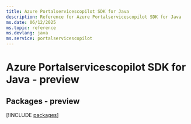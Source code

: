 ```yaml
---
title: Azure Portalservicescopilot SDK for Java
description: Reference for Azure Portalservicescopilot SDK for Java
ms.date: 06/12/2025
ms.topic: reference
ms.devlang: java
ms.service: portalservicescopilot
---
```

# Azure Portalservicescopilot SDK for Java - preview
## Packages - preview
[!INCLUDE [packages](portalservicescopilot-index.md)]